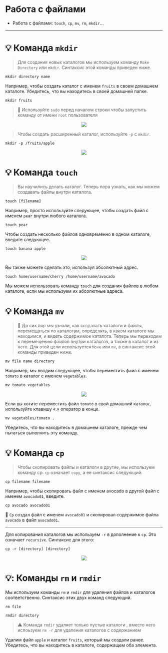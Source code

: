 # Работа с файлами
- Работа с файлами: `touch`, `cp`, `mv`, `rm`, `mkdir`...
---
# :bulb: Команда `mkdir`

> Для создания новых каталогов мы используем команду `Make Directory` или `mkdir`. Синтаксис этой команды приведен ниже.
```
mkdir directory name
```
Например, чтобы создать каталог с именем `fruits` в своем домашнем каталоге. Убедитесь, что вы находитесь в своей домашней папке.
```
mkdir fruits
```
> 🔎 Используйте `sudo` перед началом строки чтобы запустить команду от имени `root` пользователя
<p align="center">
<img src="https://media.giphy.com/media/0dMMDeMzIjZFqHxLW8/giphy.gif">
</p>

> Чтобы создать расширенный каталог, используйте `-p` с `mkdir`.
```
mkdir -p /fruits/apple
```
<p align="center">
<img src="https://media.giphy.com/media/NgMVWiuO7vFdgQWpkS/giphy.gif">
</p>

# :bulb: Команда `touch`
> Вы научились делать каталог. Теперь пора узнать, как мы можем создавать файлы внутри каталога. 
```
touch [filename]
```
Например, просто используйте следующее, чтобы создать файл с именем `pear` внутри любого каталога.
```
touch pear
```

Чтобы создать несколько файлов одновременно в одном каталоге, введите следующее.
```
touch banana apple
```
<p align="center">
<img src="https://media.giphy.com/media/tfm3RmOXMuE8EAYaH1/giphy.gif">
</p>

Вы также можете сделать это, используя абсолютный адрес.
```
touch home/username/cherry /home/username/avocado
```
Мы можем использовать команду `touch` для создания файлов в любом каталоге, если мы используем их абсолютные адреса.
# :bulb: Команда `mv`
> :mag_right: До сих пор мы узнали, как создавать каталоги и файлы, перемещаться по каталогам, определять, в каком каталоге мы находимся, и видеть содержимое каталога. Теперь мы переходим к перемещению файлов внутри каталогов, а также в каталог и из него. Для этой цели используется `Move` или `mv`, а синтаксис этой команды приведен ниже.
```
mv file name directory
```
Например, мы вводим следующее, чтобы переместить файл с именем `tomato` в каталог с именем `vegetables`.
```
mv tomato vegetables
```
<p align="center">
<img src="https://media.giphy.com/media/qD4uFkofexSEXSlpI2/giphy.gif">
</p>

Если вы хотите переместить файл `tomato` в свой домашний каталог, используйте клавишу «.» оператор в конце.
```
mv vegetables/tomato .
```
Убедитесь, что вы находитесь в домашнем каталоге, прежде чем пытаться выполнить эту команду.
# :bulb: Команда `cp`
> Чтобы скопировать файлы и каталоги в другие, мы используем команду cp. `cp` означает `copy`, а ее синтаксис следующий:
```
cp filename filename
```
Например, чтобы скопировать файл с именем avocado в другой файл с именем `avocado01`, введите.
```
cp avocado avocado01
```
:mag_right: `Cp` создал файл с именем `avocado01` и скопировал содержимое файла `avocado` в файл `avocado01`.
___
Для копирования каталогов мы используем `-r` в дополнение к `cp`. Это означает `recursive`. Синтаксис для этого:
```
cp -r [directory] [directory]
```
<p align="center">
<img src="https://media.giphy.com/media/RFqfEmZy4L35pNq6Ns/giphy.gif">
</p>

# 💡: Команды `rm` и `rmdir`
Мы используем команды `rm` и `rmdir` для удаления файлов и каталогов соответственно. Синтаксис этих двух команд следующий.
```
rm file
```
```
rmdir directory
```
> :warning: Команда `rmdir` удаляет только пустые каталоги , вместо него испоьзуем `rm -r` для удаления каталогов с содержанием

Удалим файл `apple` и каталог `fruits`, который мы создали ранее. Убедитесь, что вы находитесь в каталоге, содержащем оба элемента.
